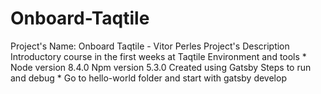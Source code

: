 # Onboard-Taqtile

Project's Name:
    Onboard Taqtile - Vitor Perles
Project's Description
    Introductory course in the first weeks at Taqtile
Environment and tools *
    Node version 8.4.0
    Npm version 5.3.0
    Created using Gatsby
Steps to run and debug *
    Go to hello-world folder and start with gatsby develop